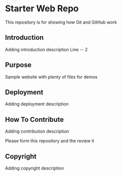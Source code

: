 # Starter Web Repo

This repository is for showing how Git and GitHub work

## Introduction

Adding introduction description
Line -- 2

## Purpose

Sample website with plenty of files for demos

## Deployment

Adding deployment description

## How To Contribute

Adding contribution description

Please form this repository and the review it

## Copyright

Adding copyright description

